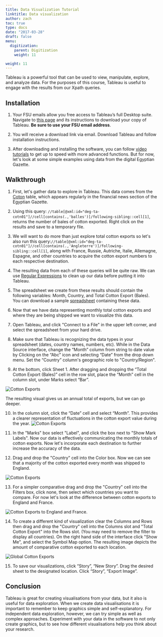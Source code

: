 ```yaml
---
title: Data Visualization Tutorial
linktitle: Data visualization
author: zach
toc: true
type: docs
date: "2017-03-28"
draft: false
menu:
  digitization:
    parent: Digitization
    weight: 11

weight: 11
---
```


Tableau is a powerful tool that can be used to view, manipulate, explore, and analyze data. For the purposes of this course, Tableau is useful to engage with the results from our Xpath queries.

## Installation
1. Your FSU emails allow you free access to Tableau’s full Desktop suite. Navigate to [this page](https://www.tableau.com/academic/students) and its instructions to download your copy of Tableau. **Be sure to use your FSU email address**.

2. You will receive a download link via email. Download Tableau and follow installation instructions.

3. After downloading and installing the software, you can follow [video tutorials](https://onlinehelp.tableau.com/current/guides/get-started-tutorial/en-us/get-started-tutorial-home.html) to get up to speed with more advanced functions. But for now, let's look at some simple examples using data from the digital Egyptian Gazette.

## Walkthrough
1. First, let's gather data to explore in Tableau. This data comes from the [Coton](/contents/templates/#coton) table, which appears regularly in the financial news section of the Egyptian Gazette.

2. Using this query: `//table[@xml:id="deg-ta-cotn01"]//cell[contains(.,'balles')]/following-sibling::cell[1]`, returns the number of bales of cotton exported. Right click on the results and save to a temporary file.

3. We will want to do more than just explore total cotton exports so let's also run this query:`//table[@xml:id="deg-ta-cotn01"]//cell[contains(.,'Angleterre')]/following-sibling::cell[1]`, along with France, Russie, Autriche, Italie, Allemagne, Espagne, and other countries to acquire the cotton export numbers to each respective destination.

4. The resulting data from each of these queries will be quite raw. We can use [Regular Expressions](/how-to/digitization/regular-expression-instructions/) to clean up our data before putting it into Tableau.

5. The spreadsheet we create from these results should contain the following variables: Month, Country, and Total Cotton Export (Bales). You can download a sample [spreadsheet](https://raw.githubusercontent.com/dig-eg-gaz/samples/master/tableau-cotton-exports.xlsx) containing these data.

6. Now that we have data representing monthly total cotton exports and where they are being shipped we want to visualize this data.

7. Open Tableau, and click "Connect to a File" in the upper left corner, and select the spreadsheet from your hard drive.

8. Make sure that Tableau is recognizing the data types in your spreadsheet (dates, country names, numbers, etc). While in the Data Source interface, change the “Month” column from string to date value by Clicking on the “Abc” icon and selecting “Date” from the drop down menu. Set the “Country” column's geographic role to "Country/Region".

9. At the bottom, click Sheet 1. After dragging and dropping the “Total Cotton Export (Bales)” cell in the row slot, place the “Month” cell in the column slot, under Marks select “Bar”.

![Cotton Exports](/img/tableau-1905-cotton-export-total.png)

The resulting visual gives us an annual total of exports, but we can go deeper.

10. In the column slot, click the “Date” cell and select “Month”. This provides a clearer representation of fluctuations in the cotton export value during the year. <!-- If we select the second “Month” in the drop down menu it provides a visualization that includes zero value months. -->
![Cotton Exports](/img/tableau-1905-monthly-cotton-exports.png)

11. In the "Marks" box select "Label", and click the box next to "Show Mark Labels". Now our data is effectively communicating the monthly totals of cotton exports. Now let's incorporate each destination to further increase the accuracy of the data.

12. Drag and drop the "Country" cell into the Color box. Now we can see that a majority of the cotton exported every month was shipped to England.

![Cotton Exports](/img/tableau-cotton-exports-by-country.png)

13. For a simpler comparative drag and drop the "Country" cell into the Filters box, click none, then select which countries you want to compare. For now let's look at the difference between cotton exports to England and France.

![Cotton Exports to England and France](/img/tableau-cotton-exports-england-france.png).

14. To create a different kind of visualization clear the Columns and Rows then drag and drop the "Country" cell into the Columns slot and "Total Cotton Export" into the Rows slot. (You may need to remove the filter to display all countries). On the right hand side of the interface click "Show Me", and select the Symbol Map option. The resulting image depicts the amount of comparative cotton exported to each location.

![Global Cotton Exports](/img/tableau-global-cotton-exports.png)

15. To save our visualizations, click “Story”, “New Story”. Drag the desired sheet to the designated location. Click “Story”, “Export Image”.

## Conclusion
Tableau is great for creating visualisations from your data, but it also is useful for data exploration. When we create data visualisations it is important to remember to keep graphics simple and self-explanatory. For independent data exploration, however, we can try simple as well as complex approaches. Experiment with your data in the software to not only create graphics, but to see how different visualisations help you think about your research.
